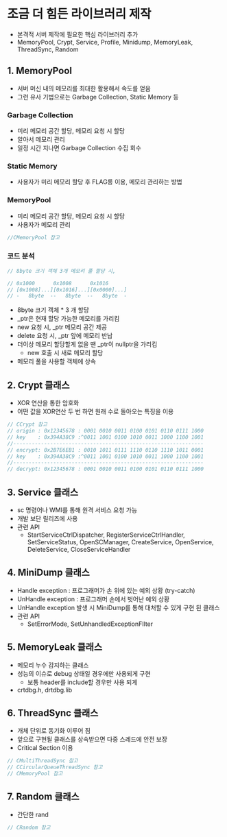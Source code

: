 # 조금 더 힘든 라이브러리 제작
* 본격적 서버 제작에 필요한 핵심 라이브러리 추가
* MemoryPool, Crypt, Service, Profile, Minidump, MemoryLeak, ThreadSync, Random

## 1. MemoryPool
* 서버 머신 내의 메모리를 최대한 활용해서 속도를 얻음
* 그런 유사 기법으로는 Garbage Collection, Static Memory 등

### Garbage Collection
* 미리 메모리 공간 할당, 메모리 요청 시 할당 
* 알아서 메모리 관리
* 일정 시간 지나면 Garbage Collection 수집 회수

### Static Memory
* 사용자가 미리 메모리 할당 후 FLAG릉 이용, 메모리 관리하는 방법 

### MemoryPool
* 미리 메모리 공간 할당, 메모리 요청 시 할당
* 사용자가 메모리 관리 

```c++
//CMemoryPool 참고
```

### 코드 분석
```c++
// 8byte 크기 객체 3개 메모리 풀 할당 시,

// 0x1000      0x1008      0x1016
// [0x1008]...][0x1016]...][0x0000]...]
// -   8byte  --   8byte  --   8byte  -
```
* 8byte 크기 객체 * 3 개 할당
* _ptr은 현재 할당 가능한 메모리를 가리킴
* new 요청 시, _ptr 메모리 공간 제공
* delete 요청 시, _ptr 앞에 메모리 반납
* 더이상 메모리 할당할게 없을 땐 _ptr이 nullptr을 가리킴
	- new 호출 시 새로 메모리 할당
* 메모리 풀을 사용할 객체에 상속

## 2. Crypt 클래스
* XOR 연산을 통한 암호화
* 어떤 값을 XOR연산 두 번 하면 원래 수로 돌아오는 특징을 이용
```c++
// CCrypt 참고
// origin : 0x12345678 : 0001 0010 0011 0100 0101 0110 0111 1000
// key    : 0x394A38C9 :^0011 1001 0100 1010 0011 1000 1100 1001
//--------------------------------------------------------------
// encrypt: 0x2B7E6EB1 : 0010 1011 0111 1110 0110 1110 1011 0001
// key    : 0x394A38C9 :^0011 1001 0100 1010 0011 1000 1100 1001
//--------------------------------------------------------------
// decrypt: 0x12345678 : 0001 0010 0011 0100 0101 0110 0111 1000
```

## 3. Service 클래스
* sc 명령어나 WMI를 통해 원격 서비스 요청 가능
* 개발 보단 릴리즈에 사용
* 관련 API
	- StartServiceCtrlDispatcher, RegisterServiceCtrlHandler, SetServiceStatus, OpenSCManager, CreateService, OpenService, DeleteService, CloseServiceHandler 

## 4. MiniDump 클래스
* Handle exception : 프로그래머가 손 위에 있는 예외 상황 (try-catch)
* UnHandle exception : 프로그래머 손에서 벗어난 예외 상황
* UnHandle exception 발생 시 MiniDump를 통해 대처할 수 있게 구현 된 클래스
* 관련 API
	- SetErrorMode, SetUnhandledExceptionFIlter

## 5. MemoryLeak 클래스
* 메모리 누수 감지하는 클래스
* 성능의 이슈로 debug 상태일 경우에만 사용되게 구현
	- 보통 header를 include할 경우만 사용 되게
* crtdbg.h, drtdbg.lib

## 6. ThreadSync 클래스
* 개체 단위로 동기화 이루어 짐
* 앞으로 구현될 클래스를 상속받으면 다중 스레드에 안전 보장
* Critical Section 이용
```c++
// CMultiThreadSync 참고
// CCircularQueueThreadSync 참고
// CMemoryPool 참고
```

## 7. Random 클래스
* 간단한 rand
```c++
// CRandom 참고
```

